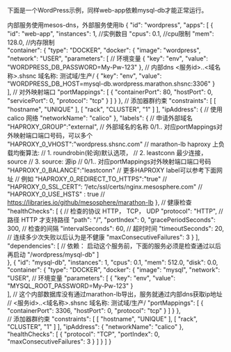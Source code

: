 下面是一个WordPress示例，同样web-app依赖mysql-db才能正常运行。

内部服务使用mesos-dns，外部服务使用lb
{
    "id": "wordpress",
    "apps": [
        {
            "id": "web-app",
            "instances": 1,     //实例数目
            "cpus": 0.1,		//cpu限制
            "mem": 128.0,		//内存限制		
            "container": {
                "type": "DOCKER",
                "docker": {
                    "image": "wordpress",
                    "network": "USER",
                    "parameters": [
						// 环境变量
                        { "key": "env", "value": "WORDPRESS_DB_PASSWORD=My-Pw-123" },
						// 内部dns <服务id>.<appid>.<域名称>.shsnc  域名称: 测试域/生产/
                        { "key": "env", "value": "WORDPRESS_DB_HOST=mysql-db.wordpress.marathon.shsnc:3306" }                     
                    ],
					// 对外映射端口
                    "portMappings": [
                        {
                            "containerPort": 80,
                            "hostPort": 0,
                            "servicePort": 0,
                            "protocol": "tcp"
                        }
                    ]
                }
            },
			// 添加器群约束
			"constraints": [
				[
					"hostname",
					"UNIQUE"
				],
				[
					"rack",
					"CLUSTER",
					"1"
				]
			],
            "ipAddress": {
				// 使用calico 网络 
                "networkName": "calico"
            },
            "labels": {
				// 申请外部域名
                "HAPROXY_GROUP":"external", 
				// 外部域名的名称 0/1.. 对应portMappings对外映射端口端口号码，可以多个
                "HAPROXY_0_VHOST":"wordpress.shsnc.com"
				// marathon-lb haproxy 上负载均衡算法: 
                // 1. roundrobin(轮询)默认选项，
				// 2. leastconn 最少连接，source
				// 3. source: 源ip 
				// 0/1.. 对应portMappings对外映射端口端口号码 
				"HAPROXY_0_BALANCE":"leastconn"
				// 更多HAPROXY label可以参考下面网址
				// 例如 
						"HAPROXY_0_REDIRECT_TO_HTTPS":"true"
				//      "HAPROXY_0_SSL_CERT“: ”/etc/ssl/certs/nginx.mesosphere.com"
				//		"HAPROXY_0_USE_HSTS" : true
				// https://libraries.io/github/mesosphere/marathon-lb
            },
			// 健康检查
            "healthChecks": [
                {
				  // 检查的协议 HTTP， TCP， UDP 
                  "protocol": "HTTP",
				  // 路径 HTTP 才支持路径
                  "path": "/",
                  "portIndex": 0,
                  "gracePeriodSeconds": 300,
				  // 检查的间隔
                  "intervalSeconds": 60,
				  // 超时时间
                  "timeoutSeconds": 20,
				  // 连续多少次失败以后认为是不健康
                  "maxConsecutiveFailures": 3
                }
            ],
            "dependencies": [
				// 依赖： 启动这个服务前，下面的服务必须是检查通过以后再启动
                "/wordpress/mysql-db"
            ]                   
        },
        {
            "id": "mysql-db",
            "instances": 1,
            "cpus": 0.1,
            "mem": 512.0,
            "disk": 0.0,
            "container": {
                "type": "DOCKER",
                "docker": {
                    "image": "mysql",
                    "network": "USER",
					// 环境变量
                    "parameters": [
                        { "key": "env", "value": "MYSQL_ROOT_PASSWORD=My-Pw-123" }                   
                    ],
					// 这个内部数据库没有通过marathon-lb导出，服务就通过内部dns获取ip地址
					//  <服务id>.<appid>.<域名称>.shsnc  域名称: 测试域/生产/
                    "portMappings": [
                        {
                            "containerPort": 3306,
                            "hostPort": 0,
                            "protocol": "tcp"
                        }
                    ]
                }
            },	
			// 添加器群约束
			"constraints": [
				[
					"hostname",
					"UNIQUE"
				],
				[
					"rack",
					"CLUSTER",
					"1"
				]
			],
            "ipAddress": {
                "networkName": "calico"
            },
            "healthChecks": [
                {
                    "protocol": "TCP",
                    "portIndex": 0,
                    "maxConsecutiveFailures": 3
                }
            ]
        }
    ]
}

